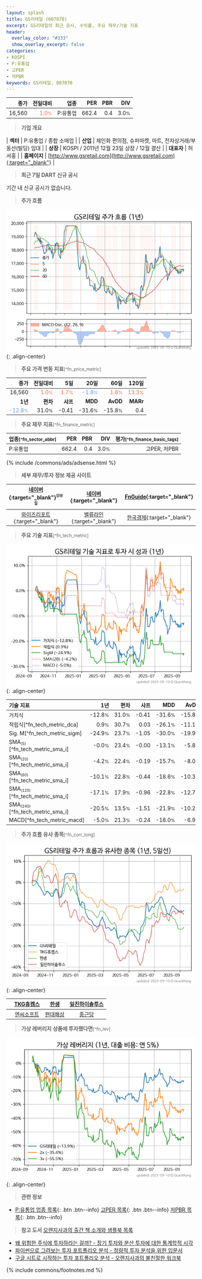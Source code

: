 ```yaml
---
layout: splash
title: GS리테일 (007070)
excerpt: GS리테일의 최근 공시, 수익률, 주요 재무/기술 지표
header:
  overlay_color: "#333"
  show_overlay_excerpt: false
categories:
- KOSPI
- P:유통업
- 고PER
- 저PBR
keywords: GS리테일, 007070
---
```


| **종가** | **전일대비** | **업종** | **PER** | **PBR** | **DIV** |
| -------: | -----------: | -------: | ------: | ------: | ------: |
| 16,560 | <span style="color: tomato">1.0<small>%</small></span> | P:유통업 | 662.4 | 0.4 | 3.0<small>%</small> |

<!-- more -->


> **기업 개요**<a id="company"></a>

| <span style="white-space:nowrap;">**섹터**</span> | P:유통업 / 종합 소매업 |
| <span style="white-space:nowrap;">**산업**</span> | 체인화 편의점, 슈퍼마켓, 마트, 전자상거래/부동산(빌딩) 임대 |
| <span style="white-space:nowrap;">**상장**</span> | KOSPI / 2011년 12월 23일 상장 / 12월 결산 |
| <span style="white-space:nowrap;">**대표자**</span> | 허서홍 |
| <span style="white-space:nowrap;">**홈페이지**</span> | [http://www.gsretail.com](http://www.gsretail.com){:target="_blank"} |


> **최근 7일 DART 신규 공시**<a id="dart"></a>

기간 내 신규 공시가 없습니다.


> **주가 흐름**<a id="price"></a>

![007070](/stock/images/007070.png){: .align-center}


> **주요 가격 변동 지표**<small>[^fn_price_metric]</small>

| **종가** | **전일대비** | **5일** | **20일** | **60일** | **120일** |
| -------: | -----------: | ------: | -------: | -------: | --------: |
| 16,560 | <span style="color: tomato">1.0<small>%</small></span> | <span style="color: tomato">1.7<small>%</small></span> | <span style="color: cornflowerblue">-1.8<small>%</small></span> | <span style="color: tomato">1.8<small>%</small></span> | <span style="color: tomato">13.3<small>%</small></span> |
| **1년** | **편차** | **샤프** | **MDD** | **AvDD** | **MARr** |
| <span style="color: cornflowerblue">-12.8<small>%</small></span> | 31.0<small>%</small> | -0.41 | -31.6<small>%</small> | -15.8<small>%</small> | 0.4 |


> **주요 재무 지표**<small>[^fn_finance_metric]</small>

| **업종**<small>[^fn_sector_abbr]</small> | **PER** | **PBR** | **DIV** | **평가**<small>[^fn_finance_basic_tags]</small> |
| :--------------------------------------- | ------: | ------: | ------: | ----------------------------------------------: |
| P:유통업 | 662.4 | 0.4 | 3.0<small>%</small> | 고PER, 저PBR |



{% include /commons/ads/adsense.html %}

> **세부 재무/투자 정보 제공 사이트**

| [네이버](https://m.stock.naver.com/domestic/stock/007070/finance/summary){:target="_blank"}<sup><small>모바일</small></sup> | [네이버](https://finance.naver.com/item/coinfo.naver?code=007070){:target="_blank"} | [FnGuide](https://comp.fnguide.com/SVO2/ASP/SVD_Invest.asp?gicode=A007070&MenuYn=Y){:target="_blank"} |
| :---: | :---: | :---: |
| [와이즈리포트](https://comp.wisereport.co.kr/company/c1040001.aspx?cmp_cd=007070){:target="_blank"} | [밸류라인](https://www.valueline.co.kr/finance/summary/007070){:target="_blank"} | [한국경제](https://markets.hankyung.com/stock/007070/financial-summary){:target="_blank"} |


> **주요 기술 지표**<small>[^fn_tech_metric]</small>


![007070](/stock/images/007070_tech.png){: .align-center}

| **기술 지표** | **1년** | **편차** | **샤프** | **MDD** | **AvDD** |
| :------------ | ------: | -----------: | -------: | ------: | -------: |
| 거치식 | -12.8<small>%</small> | 31.0<small>%</small> | -0.41 | -31.6<small>%</small> | -15.8<small>%</small> |
| 적립식[^fn_tech_metric_dca] | 0.9<small>%</small> | 30.7<small>%</small> | 0.03 | -26.1<small>%</small> | -11.1<small>%</small> |
| Sig. M[^fn_tech_metric_sigm] | -24.9<small>%</small> | 23.7<small>%</small> | -1.05 | -30.0<small>%</small> | -19.9<small>%</small> |
| SMA<small><sub>(5)</sub></small>[^fn_tech_metric_sma_i] | -0.0<small>%</small> | 23.4<small>%</small> | -0.00 | -13.1<small>%</small> | -5.8<small>%</small> |
| SMA<small><sub>(20)</sub></small>[^fn_tech_metric_sma_i] | -4.2<small>%</small> | 22.4<small>%</small> | -0.19 | -15.7<small>%</small> | -8.0<small>%</small> |
| SMA<small><sub>(60)</sub></small>[^fn_tech_metric_sma_i] | -10.1<small>%</small> | 22.8<small>%</small> | -0.44 | -18.6<small>%</small> | -10.3<small>%</small> |
| SMA<small><sub>(120)</sub></small>[^fn_tech_metric_sma_i] | -17.1<small>%</small> | 17.9<small>%</small> | -0.96 | -22.8<small>%</small> | -12.7<small>%</small> |
| SMA<small><sub>(240)</sub></small>[^fn_tech_metric_sma_i] | -20.5<small>%</small> | 13.5<small>%</small> | -1.51 | -21.9<small>%</small> | -10.2<small>%</small> |
| MACD[^fn_tech_metric_macd] | -5.0<small>%</small> | 21.3<small>%</small> | -0.24 | -18.0<small>%</small> | -6.9<small>%</small> |


> **주가 흐름 유사 종목**<a id="corr"></a><small>[^fn_corr_long]</small>

![007070](/stock/images/007070_corr.png){: .align-center}

|       | [TKG휴켐스](/069260/) | [한샘](/009240/) | [일진하이솔루스](/271940/) |
| :---: | :------------------------------------: | :------------------------------------: | :------------------------------------: |
|       | [엔씨소프트](/036570/) | [현대해상](/001450/) | [종근당](/185750/) |


> **가상 레버리지 상품에 투자했다면**<a id="2x"></a><small>[^fn_lev]</small>

![007070](/stock/images/007070_2x.png){: .align-center}


> **관련 정보**

- [P:유통업 업종 목록](/stats/sector/kospi_업종_유통업_종목/){: .btn .btn--info} [고PER 목록](/fn/fn_high_per/){: .btn .btn--info} [저PBR 목록](/fn/fn_low_pbr/){: .btn .btn--info}

> **참고 도서** [오렌지사과의 출간 책 소개와 샘플북 목록](https://kongdori.tistory.com/691)

- [왜 위험한 주식에 투자하라는 걸까? - 장기 투자와 분산 투자에 대한 통계학적 시각](https://kongdori.tistory.com/421)
- [파이썬으로 그려보는 투자 포트폴리오 분석  - 정량적 투자 분석을 위한 입문서](https://kongdori.tistory.com/643)
- [구글 시트로 시작하는 투자 포트폴리오 분석 - 오렌지사과의 불친절한 워크북](https://kongdori.tistory.com/449)


{% include commons/footnotes.md %}